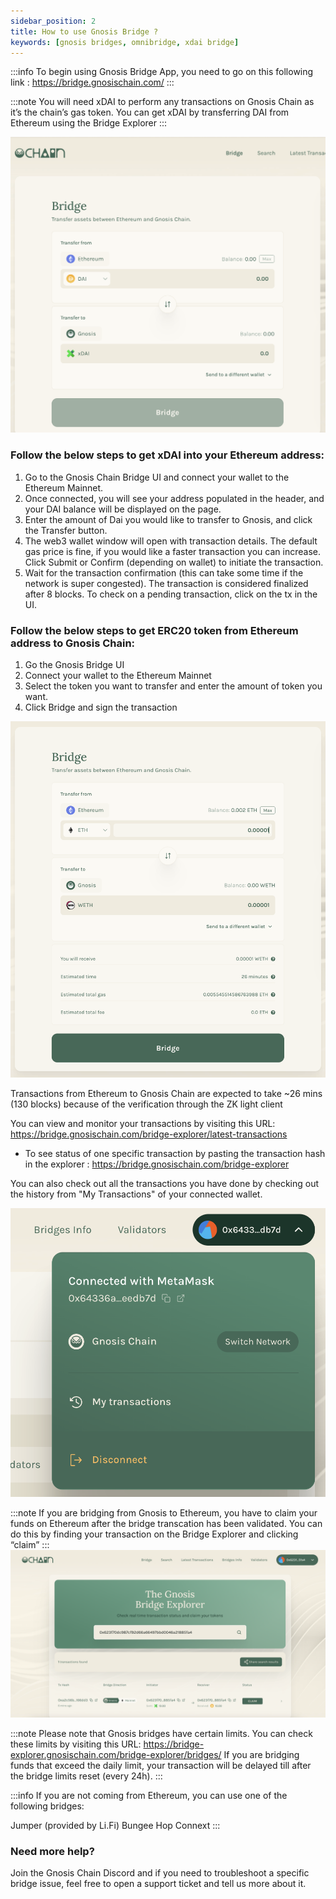 ```yaml
---
sidebar_position: 2
title: How to use Gnosis Bridge ?
keywords: [gnosis bridges, omnibridge, xdai bridge]
---
```

:::info
To begin using Gnosis Bridge App, you need to go on this following link : https://bridge.gnosischain.com/
:::

:::note
You will need xDAI to perform any transactions on Gnosis Chain as it’s the chain’s gas token. You can get xDAI by transferring DAI from Ethereum using the Bridge Explorer
:::

![xDAI bridge from ethereum](../../static/img/bridges/bridge-xdai-new.png)

### Follow the below steps to get xDAI into your Ethereum address: 
1. Go to the Gnosis Chain Bridge UI and connect your wallet to the Ethereum Mainnet.
2. Once connected, you will see your address populated in the header, and your DAI balance will be displayed on the page.
3. Enter the amount of Dai you would like to transfer to Gnosis, and click the Transfer button.
4. The web3 wallet window will open with transaction details. The default gas price is fine, if you would like a faster transaction you can increase. Click Submit or Confirm (depending on wallet) to initiate the transaction.
5. Wait for the transaction confirmation (this can take some time if the network is super congested). The transaction is considered finalized after 8 blocks. To check on a pending transaction, click on the tx in the UI.


### Follow the below steps to get ERC20 token from Ethereum address to Gnosis Chain:

1. Go the Gnosis Bridge UI
2. Connect your wallet to the Ethereum Mainnet
3. Select the token you want to transfer and enter the amount of token you want.
4. Click Bridge and sign the transaction

![Bridge erc 20 token to gnosis chain](../../static/img/bridges/bridge-erc20-new.png)

Transactions from Ethereum to Gnosis Chain are expected to take ~26 mins (130 blocks) because of the verification through the ZK light client



You can view and monitor your transactions by visiting this URL: https://bridge.gnosischain.com/bridge-explorer/latest-transactions

- To see status of one specific transaction by pasting the transaction hash in the explorer : https://bridge.gnosischain.com/bridge-explorer

You can also check out all the transactions you have done by checking out the history from "My Transactions" of your connected wallet.


![My transactions](../../static/img/bridges/bridge-explorer/transaction-history.png)

:::note
If you are bridging from Gnosis to Ethereum, you have to claim your funds on Ethereum after the bridge transcation has been validated. You can do this by finding your transaction on the Bridge Explorer and clicking “claim”
:::
![Search Transaction](../../static/img/bridges/bridge-explorer/claim-new.png)

:::note
Please note that Gnosis bridges have certain limits. You can check these limits by visiting this URL: https://bridge-explorer.gnosischain.com/bridge-explorer/bridges/
If you are bridging funds that exceed the daily limit, your transaction will be delayed till after the bridge limits reset (every 24h).
:::

:::info
If you are not coming from Ethereum, you can use one of the following bridges:

Jumper (provided by Li.Fi)
Bungee
Hop
Connext
:::

### Need more help?

Join the Gnosis Chain Discord and if you need to troubleshoot a specific bridge issue, feel free to open a support ticket and tell us more about it.